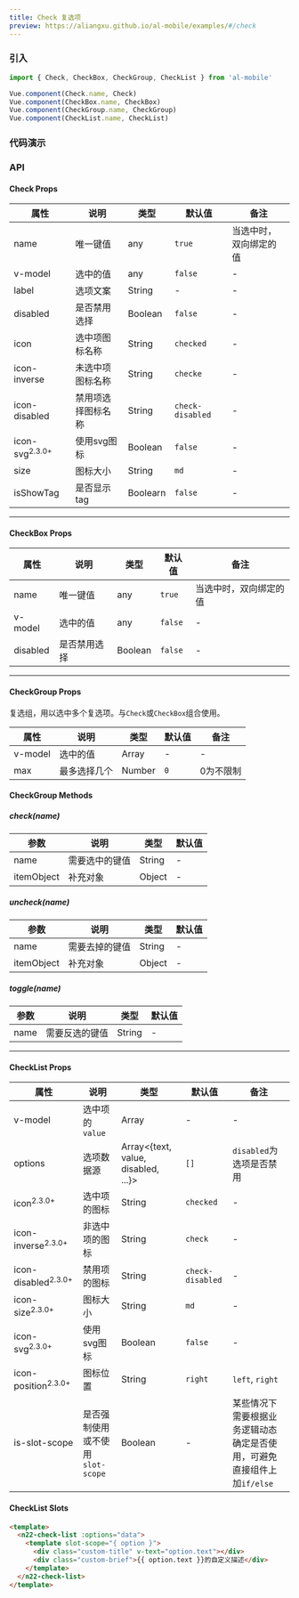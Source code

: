 ```yaml
---
title: Check 复选项
preview: https://aliangxu.github.io/al-mobile/examples/#/check
---
```


### 引入

```javascript
import { Check, CheckBox, CheckGroup, CheckList } from 'al-mobile'

Vue.component(Check.name, Check)
Vue.component(CheckBox.name, CheckBox)
Vue.component(CheckGroup.name, CheckGroup)
Vue.component(CheckList.name, CheckList)
```

### 代码演示
<!-- DEMO -->

### API

#### Check Props
|属性 | 说明 | 类型 | 默认值 | 备注 |
|----|-----|------|------|------|
|name|唯一键值|any|`true`|当选中时，双向绑定的值|
|v-model|选中的值|any|`false`|-|
|label|选项文案|String|-|-|
|disabled|是否禁用选择|Boolean|`false`|-|
|icon|选中项图标名称|String|`checked`|-|
|icon-inverse|未选中项图标名称|String|`checke`|-|
|icon-disabled|禁用项选择图标名称|String|`check-disabled`|-|
|icon-svg<sup class="version-after">2.3.0+</sup>|使用svg图标|Boolean|`false`|-|
|size|图标大小|String|`md`|-|
|isShowTag|是否显示tag|Boolearn|`false`|-|
---

#### CheckBox Props
|属性 | 说明 | 类型 | 默认值 | 备注 |
|----|-----|------|------|------|
|name|唯一键值|any|`true`|当选中时，双向绑定的值|
|v-model|选中的值|any|`false`|-|
|disabled|是否禁用选择|Boolean|`false`|-|

---

#### CheckGroup Props
复选组，用以选中多个复选项。与`Check`或`CheckBox`组合使用。

|属性 | 说明 | 类型 | 默认值 | 备注 |
|----|-----|------|------|------|
|v-model|选中的值|Array|-|-|
|max|最多选择几个|Number|`0`|0为不限制|

#### CheckGroup Methods

##### check(name)

|参数 | 说明 | 类型 | 默认值 |
|----|-----|------|------|
|name|需要选中的键值|String|-|
|itemObject|补充对象|Object|-|

##### uncheck(name)

|参数 | 说明 | 类型 | 默认值 |
|----|-----|------|------|
|name|需要去掉的键值|String|-|
|itemObject|补充对象|Object|-|

##### toggle(name)

|参数 | 说明 | 类型 | 默认值 |
|----|-----|------|------|
|name|需要反选的键值|String|-|

---

#### CheckList Props
|属性 | 说明 | 类型 | 默认值 | 备注|
|----|-----|------|------|------|
|v-model|选中项的`value`|Array|-|-|
|options|选项数据源|Array<{text, value, disabled, ...}>|`[]`|`disabled`为选项是否禁用|
|icon<sup class="version-after">2.3.0+</sup>|选中项的图标|String|`checked`|-|
|icon-inverse<sup class="version-after">2.3.0+</sup>|非选中项的图标|String|`check`|-|
|icon-disabled<sup class="version-after">2.3.0+</sup>|禁用项的图标|String|`check-disabled`|-|
|icon-size<sup class="version-after">2.3.0+</sup>|图标大小|String|`md`|-|
|icon-svg<sup class="version-after">2.3.0+</sup>|使用svg图标|Boolean|`false`|-|
|icon-position<sup class="version-after">2.3.0+</sup>|图标位置|String|`right`|`left`, `right`|
|is-slot-scope|是否强制使用或不使用`slot-scope`|Boolean|-|某些情况下需要根据业务逻辑动态确定是否使用，可避免直接组件上加`if/else`|

#### CheckList Slots
```html
<template>
  <n22-check-list :options="data">
    <template slot-scope="{ option }">
      <div class="custom-title" v-text="option.text"></div>
      <div class="custom-brief">{{ option.text }}的自定义描述</div>
    </template>
  </n22-check-list>
</template>
```
